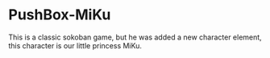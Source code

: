 # PushBox-MiKu
This is a classic sokoban game, but he was added a new character element, this character is our little princess MiKu.
